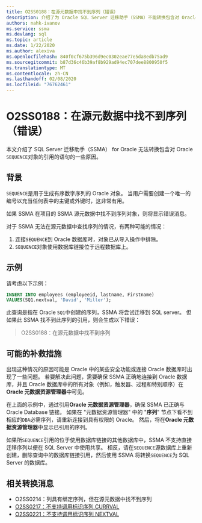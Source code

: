```yaml
---
title: O2SS0188：在源元数据中找不到序列（错误）
description: 介绍了为 Oracle SQL Server 迁移助手（SSMA）不能转换包含对 Oracle 序列对象的引用的语句的一些原因。
authors: nahk-ivanov
ms.service: ssma
ms.devlang: sql
ms.topic: article
ms.date: 1/22/2020
ms.author: alexiva
ms.openlocfilehash: 840f0cf675b396d9ec0302eae77e5da8edb75ad9
ms.sourcegitcommit: b87d36c46b39af8b929ad94ec707dee8800950f5
ms.translationtype: MT
ms.contentlocale: zh-CN
ms.lasthandoff: 02/08/2020
ms.locfileid: "76762461"
---
```

# <a name="o2ss0188-sequence-not-found-in-source-metadata-error"></a>O2SS0188：在源元数据中找不到序列（错误）

本文介绍了 SQL Server 迁移助手（SSMA） for Oracle 无法转换包含对 Oracle `SEQUENCE`对象的引用的语句的一些原因。

## <a name="background"></a>背景

`SEQUENCE`是用于生成有序数字序列的 Oracle 对象。 当用户需要创建一个唯一的编号以充当任何表中的主键或外键时，这非常有用。

如果 SSMA 在项目的 SSMA 源元数据中找不到序列对象，则将显示错误消息。

对于 SSMA 无法在源元数据中查找序列的情况，有两种可能的情况：

1. 连接`SEQUENCE`到 Oracle 数据库时，对象已从导入操作中排除。
2. `SEQUENCE`对象使用数据库链接位于远程数据库上。

## <a name="example"></a>示例

请考虑以下示例：

```sql
INSERT INTO employees (employeeid, lastname, Firstname)
VALUES(SQ1.nextval, 'David', 'Miller');
```

此查询是指在 Oracle `SQ1`中创建的序列，SSMA 将尝试迁移到 SQL server。 但如果此 SSMA 找不到此序列的引用，则会生成以下错误：

> O2SS0188：在源元数据中找不到序列

## <a name="possible-remedies"></a>可能的补救措施

出现这种情况的原因可能是 Oracle 中的某些安全功能或连接 Oracle 数据库时出现了一些问题。 若要解决此问题，需要确保 SSMA 正确地连接到 Oracle 数据库，并且 Oracle 数据库中的所有对象（例如，触发器、过程和特别顺序）在**Oracle 元数据资源管理器**中可见。

在上面的示例中，通过引用**Oracle 元数据资源管理器**，确保 SSMA 已正确与 Oracle Database 链接。 如果在 "元数据资源管理器" 中的 "**序列**" 节点下看不到相应的`DBA`必需序列，请重新连接到具有权限的 Oracle。 然后，将在**Oracle 元数据资源管理器**中显示已引用的序列。

如果所`SEQUENCE`引用的位于使用数据库链接的其他数据库中，SSMA 不支持直接迁移序列以便在 SQL Server 中使用共享。 相反，请在`SEQUENCE`源数据库上重新创建，删除查询中的数据库链接引用，然后使用 SSMA 将转换`SEQUENCE`为 SQL Server 的数据库。

## <a name="related-conversion-messages"></a>相关转换消息

* O2SS0214：列具有绑定序列，但在源元数据中找不到序列
* [O2SS0217：不支持调用标识序列 CURRVAL](o2ss0217.md)
* [O2SS0221：不支持调用标识序列 NEXTVAL](o2ss0221.md)
